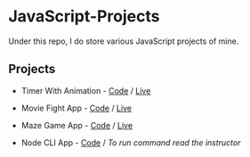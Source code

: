 # JavaScript-Projects

Under this repo, I do store various JavaScript projects of mine.

## Projects

- Timer With Animation - [Code](https://github.com/OzanYasin/JavaScript-Projects/tree/master/animated-timer) / [Live](https://timer-with-animation.netlify.app/)

- Movie Fight App - [Code](https://github.com/OzanYasin/JavaScript-Projects/tree/master/movie-fight) / [Live](https://movie-fight-app-ozan.netlify.app/)

- Maze Game App - [Code](https://github.com/OzanYasin/JavaScript-Projects/tree/master/maze-game) / [Live](https://maze-game-app-ozan.netlify.app)

- Node CLI App - [Code](https://github.com/OzanYasin/JavaScript-Projects/tree/master/node-cli) / *To run command read the instructor*
